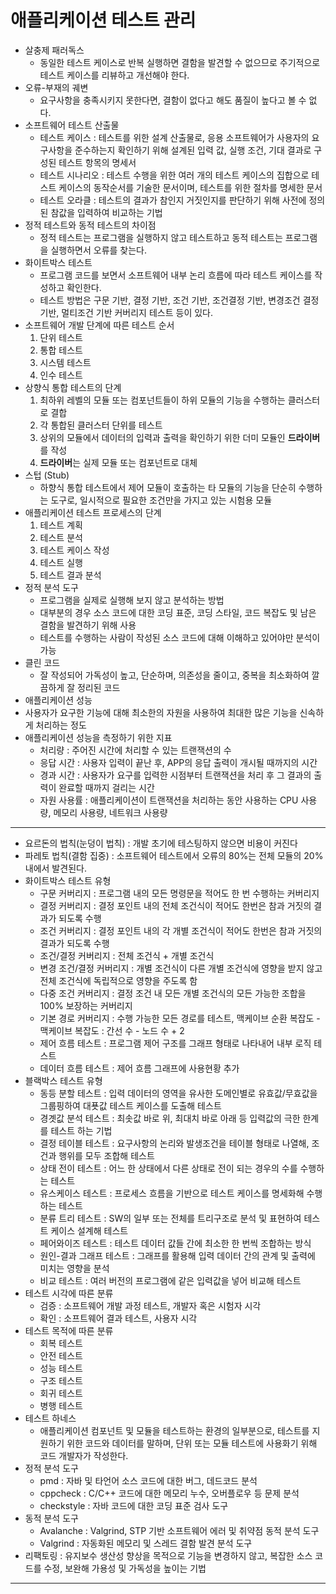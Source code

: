 # 애플리케이션 테스트 관리

* 살충제 패러독스
  * 동일한 테스트 케이스로 반복 실행하면 결함을 발견할 수 없으므로 주기적으로 테스트 케이스를 리뷰하고 개선해야 한다.
* 오류-부재의 궤변
  * 요구사항을 충족시키지 못한다면, 결함이 없다고 해도 품질이 높다고 볼 수 없다.
* 소프트웨어 테스트 산출물
  * 테스트 케이스 : 테스트를 위한 설계 산출물로, 응용 소프트웨어가 사용자의 요구사항을 준수하는지 확인하기 위해 설계된 입력 값, 실행 조건, 기대 결과로 구성된 테스트 항목의 명세서
  * 테스트 시나리오 : 테스트 수행을 위한 여러 개의 테스트 케이스의 집합으로 테스트 케이스의 동작순서를 기술한 문서이며, 테스트를 위한 절차를 명세한 문서
  * 테스트 오라클 : 테스트의 결과가 참인지 거짓인지를 판단하기 위해 사전에 정의된 참값을 입력하여 비교하는 기법
* 정적 테스트와 동적 테스트의 차이점
  * 정적 테스트는 프로그램을 실행하지 않고 테스트하고 동적 테스트는 프로그램을 실행하면서 오류를 찾는다.
* 화이트박스 테스트
  * 프로그램 코드를 보면서 소프트웨어 내부 논리 흐름에 따라 테스트 케이스를 작성하고 확인한다.
  * 테스트 방법은 구문 기반, 결정 기반, 조건 기반, 조건결정 기반, 변경조건 결정 기반, 멀티조건 기반 커버리지 테스트 등이 있다.
* 소프트웨어 개발 단계에 따른 테스트 순서
  1. 단위 테스트
  2. 통합 테스트
  3. 시스템 테스트
  4. 인수 테스트
* 상향식 통합 테스트의 단계
  1. 최하위 레벨의 모듈 또는 컴포넌트들이 하위 모듈의 기능을 수행하는 클러스터로 결합
  2. 각 통합된 클러스터 단위를 테스트
  3. 상위의 모듈에서 데이터의 입력과 출력을 확인하기 위한 더미 모듈인 **드라이버**를 작성
  4. **드라이버**는 실제 모듈 또는 컴포넌트로 대체
* 스텁 (Stub)
  * 하향식 통합 테스트에서 제어 모듈이 호출하는 타 모듈의 기능을 단순히 수행하는 도구로, 일시적으로 필요한 조건만을 가지고 있는 시험용 모듈
* 애플리케이션 테스트 프로세스의 단계
  1. 테스트 계획
  2. 테스트 분석
  3. 테스트 케이스 작성
  4. 테스트 실행
  5. 테스트 결과 분석
* 정적 분석 도구
  * 프로그램을 실제로 실행해 보지 않고 분석하는 방법
  * 대부분의 경우 소스 코드에 대한 코딩 표준, 코딩 스타일, 코드 복잡도 및 남은 결함을 발견하기 위해 사용
  * 테스트를 수행하는 사람이 작성된 소스 코드에 대해 이해하고 있어야만 분석이 가능
* 클린 코드
  * 잘 작성되어 가독성이 높고, 단순하며, 의존성을 줄이고, 중복을 최소화하여 깔끔하게 잘 정리된 코드
*  애플리케이션 성능
  * 사용자가 요구한 기능에 대해 최소한의 자원을 사용하여 최대한 많은 기능을 신속하게 처리하는 정도
* 애플리케이션 성능을 측정하기 위한 지표
  * 처리량 : 주어진 시간에 처리할 수 있는 트랜잭션의 수
  * 응답 시간 : 사용자 입력이 끝난 후, APP의 응답 출력이 개시될 때까지의 시간
  * 경과 시간 : 사용자가 요구를 입력한 시점부터 트랜잭션을 처리 후 그 결과의 출력이 완료할 때까지 걸리는 시간
  * 자원 사용률 : 애플리케이션이 트랜잭션을 처리하는 동안 사용하는 CPU 사용량, 메모리 사용량, 네트워크 사용량

----------

* 요르돈의 법칙(눈덩이 법칙) : 개발 초기에 테스팅하지 않으면 비용이 커진다
* 파레토 법칙(결함 집중) : 소프트웨어 테스트에서 오류의 80%는 전체 모듈의 20% 내에서 발견된다.
* 화이트박스 테스트 유형
  * 구문 커버리지 : 프로그램 내의 모든 명령문을 적어도 한 번 수행하는 커버리지
  * 결정 커버리지 : 결정 포인트 내의 전체 조건식이 적어도 한번은 참과 거짓의 결과가 되도록 수행
  * 조건 커버리지 : 결정 포인트 내의 각 개별 조건식이 적어도 한번은 참과 거짓의 결과가 되도록 수행
  * 조건/결정 커버리지 : 전체 조건식 + 개별 조건식
  * 변경 조건/결정 커버리지 : 개별 조건식이 다른 개별 조건식에 영향을 받지 않고 전체 조건식에 독립적으로 영향을 주도록 함
  * 다중 조건 커버리지 : 결정 조건 내 모든 개별 조건식의 모든 가능한 조합을 100% 보장하는 커버리지
  * 기본 경로 커버리지 : 수행 가능한 모든 경로를 테스트, 맥케이브 순환 복잡도 - 맥케이브 복잡도 : 간선 수 - 노드 수 + 2
  * 제어 흐름 테스트 : 프로그램 제어 구조를 그래프 형태로 나타내어 내부 로직 테스트
  * 데이터 흐름 테스트 : 제어 흐름 그래프에 사용현황 추가
* 블랙박스 테스트 유형
  * 동등 분할 테스트 : 입력 데이터의 영역을 유사한 도메인별로 유효값/무효값을 그룹핑하여 대푯값 테스트 케이스를 도출해 테스트
  * 경곗값 분석 테스트 : 최솟값 바로 위, 최대치 바로 아래 등 입력값의 극한 한계를 테스트 하는 기법
  * 결정 테이블 테스트 : 요구사항의 논리와 발생조건을 테이블 형태로 나열해, 조건과 행위를 모두 조합해 테스트
  * 상태 전이 테스트 :  어느 한 상태에서 다른 상태로 전이 되는 경우의 수를 수행하는 테스트
  * 유스케이스 테스트 : 프로세스 흐름을 기반으로 테스트 케이스를 명세화해 수행하는 테스트
  * 분류 트리 테스트 : SW의 일부 또는 전체를 트리구조로 분석 및 표현하여 테스트 케이스 설계해 테스트
  * 페어와이즈 테스트 : 테스트 데이터 값들 간에 최소한 한 번씩 조합하는 방식
  * 원인-결과 그래프 테스트 : 그래프를 활용해 입력 데이터 간의 관계 및 출력에 미치는 영향을 분석
  * 비교 테스트 : 여러 버전의 프로그램에 같은 입력값을 넣어 비교해 테스트
* 테스트 시각에 따른 분류
  * 검증 : 소프트웨어 개발 과정 테스트, 개발자 혹은 시험자 시각
  * 확인 : 소프트웨어 결과 테스트, 사용자 시각
* 테스트 목적에 따른 분류
  * 회복 테스트
  * 안전 테스트
  * 성능 테스트
  * 구조 테스트
  * 회귀 테스트
  * 병행 테스트
* 테스트 하네스
  * 애플리케이션 컴포넌트 및 모듈을 테스트하는 환경의 일부분으로, 테스트를 지원하기 위한 코드와 데이터를 말하며, 단위 또는 모듈 테스트에 사용화기 위해 코드 개발자가 작성한다.
* 정적 분석 도구
  * pmd : 자바 및 타언어 소스 코드에 대한 버그, 데드코드 분석
  * cppcheck : C/C++ 코드에 대한 메모리 누수, 오버플로우 등 문제 분석
  * checkstyle : 자바 코드에 대한 코딩 표준 검사 도구
* 동적 분석 도구
  * Avalanche : Valgrind, STP 기반 소프트웨어 에러 및 취약점 동적 분석 도구
  * Valgrind : 자동화된 메모리 및 스레드 결함 발견 분석 도구
* 리팩토링 : 유지보수 생산성 향상을 목적으로 기능을 변경하지 않고, 복잡한 소스 코드를 수정, 보완해 가용성 및 가독성을 높이는 기법

----------

